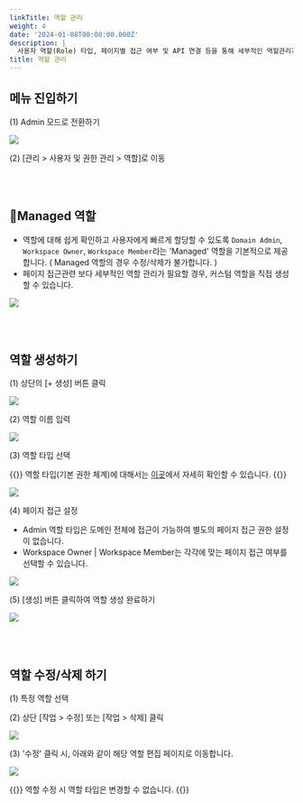 ```yaml
---
linkTitle: 역할 관리
weight: 4
date: '2024-01-08T00:00:00.000Z'
description: |
  사용자 역할(Role) 타입, 페이지별 접근 여부 및 API 연결 등을 통해 세부적인 역할관리가 가능합니다.
title: 역할 관리
---
```


## 메뉴 진입하기

(1) Admin 모드로 전환하기

![](/guides/admin/admin_mode/admin-mode-01-ko.png)

(2) \[관리 > 사용자 및 권한 관리 > 역할]로 이동

<br> <br>

## Managed 역할

* 역할에 대해 쉽게 확인하고 사용자에게 빠르게 할당할 수 있도록 `Domain Admin`, `Workspace Owner`, `Workspace Member`라는 'Managed' 역할을 기본적으로 제공합니다. ( Managed 역할의 경우 수정/삭제가 불가합니다. )
* 페이지 접근관련 보다 세부적인 역할 관리가 필요할 경우, 커스텀 역할을 직접 생성할 수 있습니다.

![](/guides/admin/iam_role/role-managed-01-ko.png)

<br> <br>

## 역할 생성하기

(1) 상단의 \[+ 생성] 버튼 클릭

![](/guides/admin/iam_role/role-create-00-ko.png)

(2) 역할 이름 입력 

![](/guides/admin/iam_role/role-create-01-ko.png)

(3) 역할 타입 선택 

{{<alert>}}
역할 타입(기본 권한 체계)에 대해서는 [이곳](/ko/docs/guides/permission/)에서 자세히 확인할 수 있습니다.
{{</alert>}}

![](/guides/admin/iam_role/role-type-ko.png)

(4) 페이지 접근 설정 

* Admin 역할 타입은 도메인 전체에 접근이 가능하여 별도의 페이지 접근 권한 설정이 없습니다. 
* Workspace Owner | Workspace Member는 각각에 맞는 페이지 접근 여부를 선택할 수 있습니다. 

![](/guides/admin/iam_role/role-create-03-ko.png)

(5) \[생성] 버튼 클릭하여 역할 생성 완료하기

![](/guides/admin/iam_role/role-create-05-ko.png) 

<br> <br>

## 역할 수정/삭제 하기 

(1) 특정 역할 선택 

(2) 상단 \[작업 > 수정] 또는 \[작업 > 삭제] 클릭 

![](/guides/admin/iam_role/role-edit-delete-01-ko.png)

(3) '수정' 클릭 시, 아래와 같이 해당 역할 편집 페이지로 이동합니다. 

![](/guides/admin/iam_role/role-edit-ko.png)

{{<alert>}}
역할 수정 시 역할 타입은 변경할 수 없습니다. 
{{</alert>}}
